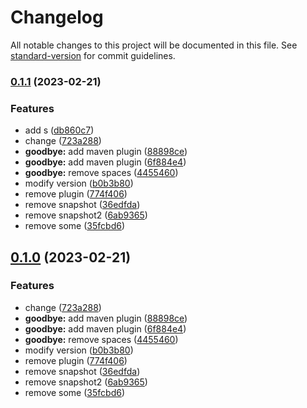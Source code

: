 # Changelog

All notable changes to this project will be documented in this file. See [standard-version](https://github.com/conventional-changelog/standard-version) for commit guidelines.

### [0.1.1](https://github.com/tharinduEranga/maven_semantic_release/compare/v0.0.0...v0.1.1) (2023-02-21)


### Features

* add s ([db860c7](https://github.com/tharinduEranga/maven_semantic_release/commit/db860c71d5cbf5778391d5784c7a50d2aaf7fd51))
* change ([723a288](https://github.com/tharinduEranga/maven_semantic_release/commit/723a28840990b652c15bec97718559504f2be76d))
* **goodbye:** add maven plugin ([88898ce](https://github.com/tharinduEranga/maven_semantic_release/commit/88898ce7842e16556245215cd1169d7137740f96))
* **goodbye:** add maven plugin ([6f884e4](https://github.com/tharinduEranga/maven_semantic_release/commit/6f884e4607fe61b8420a10ac5445d8723c4136a9))
* **goodbye:** remove spaces ([4455460](https://github.com/tharinduEranga/maven_semantic_release/commit/4455460b728411228deaa9f655fa77f8f6081613))
* modify version ([b0b3b80](https://github.com/tharinduEranga/maven_semantic_release/commit/b0b3b80f00969ebe394bde84ef45b34fa6048582))
* remove plugin ([774f406](https://github.com/tharinduEranga/maven_semantic_release/commit/774f406b3eebfbd9f120772290be7383a6dbf0cf))
* remove snapshot ([36edfda](https://github.com/tharinduEranga/maven_semantic_release/commit/36edfda703f5f4f9413d81e9b62a5523f1066efe))
* remove snapshot2 ([6ab9365](https://github.com/tharinduEranga/maven_semantic_release/commit/6ab9365b5b14fa9056a5e52bcd65a57e78edc5fb))
* remove some ([35fcbd6](https://github.com/tharinduEranga/maven_semantic_release/commit/35fcbd648c4c1ec73f2c2ff33e25cb1a8ede7c47))

## [0.1.0](https://github.com/tharinduEranga/maven_semantic_release/compare/v0.0.0...v0.1.0) (2023-02-21)


### Features

* change ([723a288](https://github.com/tharinduEranga/maven_semantic_release/commit/723a28840990b652c15bec97718559504f2be76d))
* **goodbye:** add maven plugin ([88898ce](https://github.com/tharinduEranga/maven_semantic_release/commit/88898ce7842e16556245215cd1169d7137740f96))
* **goodbye:** add maven plugin ([6f884e4](https://github.com/tharinduEranga/maven_semantic_release/commit/6f884e4607fe61b8420a10ac5445d8723c4136a9))
* **goodbye:** remove spaces ([4455460](https://github.com/tharinduEranga/maven_semantic_release/commit/4455460b728411228deaa9f655fa77f8f6081613))
* modify version ([b0b3b80](https://github.com/tharinduEranga/maven_semantic_release/commit/b0b3b80f00969ebe394bde84ef45b34fa6048582))
* remove plugin ([774f406](https://github.com/tharinduEranga/maven_semantic_release/commit/774f406b3eebfbd9f120772290be7383a6dbf0cf))
* remove snapshot ([36edfda](https://github.com/tharinduEranga/maven_semantic_release/commit/36edfda703f5f4f9413d81e9b62a5523f1066efe))
* remove snapshot2 ([6ab9365](https://github.com/tharinduEranga/maven_semantic_release/commit/6ab9365b5b14fa9056a5e52bcd65a57e78edc5fb))
* remove some ([35fcbd6](https://github.com/tharinduEranga/maven_semantic_release/commit/35fcbd648c4c1ec73f2c2ff33e25cb1a8ede7c47))
